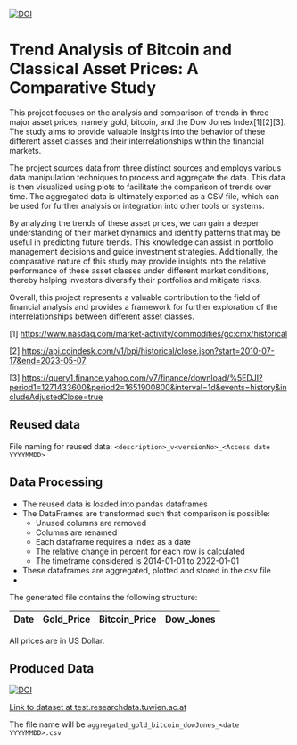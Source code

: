 [![DOI](https://zenodo.org/badge/637382943.svg)](https://zenodo.org/badge/latestdoi/637382943)

# Trend Analysis of Bitcoin and Classical Asset Prices: A Comparative Study

This project focuses on the analysis and comparison of trends in three major asset prices, namely gold, bitcoin, and the Dow Jones Index[1][2][3]. The study aims to provide valuable insights into the behavior of these different asset classes and their interrelationships within the financial markets.

The project sources data from three distinct sources and employs various data manipulation techniques to process and aggregate the data. This data is then visualized using plots to facilitate the comparison of trends over time. The aggregated data is ultimately exported as a CSV file, which can be used for further analysis or integration into other tools or systems.

By analyzing the trends of these asset prices, we can gain a deeper understanding of their market dynamics and identify patterns that may be useful in predicting future trends. This knowledge can assist in portfolio management decisions and guide investment strategies. Additionally, the comparative nature of this study may provide insights into the relative performance of these asset classes under different market conditions, thereby helping investors diversify their portfolios and mitigate risks.

Overall, this project represents a valuable contribution to the field of financial analysis and provides a framework for further exploration of the interrelationships between different asset classes.

[1] https://www.nasdaq.com/market-activity/commodities/gc:cmx/historical

[2] https://api.coindesk.com/v1/bpi/historical/close.json?start=2010-07-17&end=2023-05-07

[3] https://query1.finance.yahoo.com/v7/finance/download/%5EDJI?period1=1271433600&period2=1651900800&interval=1d&events=history&includeAdjustedClose=true

## Reused data
File naming for reused data:
`<description>_v<versionNo>_<Access date YYYYMMDD>`


## Data Processing
* The reused data is loaded into pandas dataframes
* The DataFrames are transformed such that comparison is possible:
  * Unused columns are removed
  * Columns are renamed
  * Each dataframe requires a index as a date
  * The relative change in percent for each row is calculated
  * The timeframe considered is 2014-01-01 to 2022-01-01
* These dataframes are aggregated, plotted and stored in the csv file
* 
The generated file contains the following structure:

| Date | Gold_Price | Bitcoin_Price | Dow_Jones |
|------|------------|---------------|-----------|

All prices are in US Dollar.

## Produced Data

[![DOI](https://test.researchdata.tuwien.ac.at/badge/DOI/10.70124/c70yb-q6d73.svg)](https://doi.org/10.70124/c70yb-q6d73)

[Link to dataset at test.researchdata.tuwien.ac.at](https://test.researchdata.tuwien.ac.at/records/c70yb-q6d73?token=eyJhbGciOiJIUzUxMiJ9.eyJpZCI6ImFmNzY5NGVmLTU0MWItNDE0Zi04ODAwLTFjNjFlNGQzNWY3OSIsImRhdGEiOnt9LCJyYW5kb20iOiIyYTM0MDE0ZmJjNTQyODVhZGY5YmY2OTk2NTA2NDk4YyJ9.j-bWYFdELo2y3RrC0R9e1_jnlbSryIeHValmldXz9pEDm9VzwSFqP47DjTcKNa4dfZQku6pyQ1mZQV-8iGV2Ow)

The file name will be `aggregated_gold_bitcoin_dowJones_<date YYYYMMDD>.csv`

